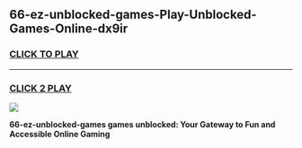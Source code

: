 
## 66-ez-unblocked-games-Play-Unblocked-Games-Online-dx9ir
<h3>
<a href="https://premium76.site?title=66-ez-unblocked-games&ref=25A">CLICK TO PLAY</a></h3>
<hr>

<h3>
<a href="https://premium76.site?title=66-ez-unblocked-games&ref=25A">CLICK 2 PLAY</a>
  
</h3>

<a href="https://premium76.site?title=66-ez-unblocked-games&ref=25A"><img src="https://clearcache.store/games.png"></a>


**66-ez-unblocked-games games unblocked: Your Gateway to Fun and Accessible Online Gaming**
